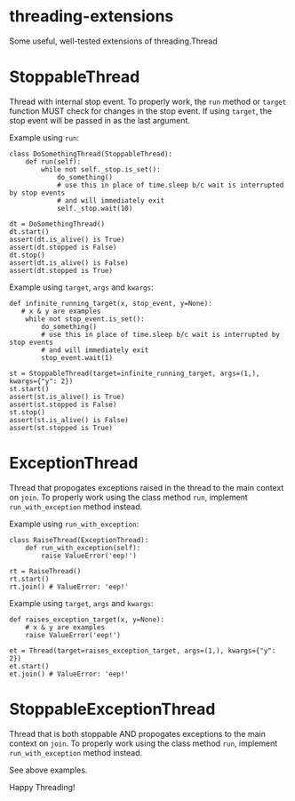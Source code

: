 # threading-extensions
Some useful, well-tested extensions of threading.Thread

# StoppableThread
Thread with internal stop event.  To properly work, the `run` method or `target` function MUST check for changes in the stop event.  If using `target`, the stop event will be passed in as the last argument.

Example using `run`:

    class DoSomethingThread(StoppableThread):
        def run(self):
            while not self._stop.is_set():
                do_something()
                # use this in place of time.sleep b/c wait is interrupted by stop events
                # and will immediately exit
                self._stop.wait(10)
    
    dt = DoSomethingThread()
    dt.start()
    assert(dt.is_alive() is True)
    assert(dt.stopped is False)
    dt.stop()
    assert(dt.is_alive() is False)
    assert(dt.stopped is True)

Example using `target`, `args` and `kwargs`:

    def infinite_running_target(x, stop_event, y=None):
       # x & y are examples
        while not stop_event.is_set():
            do_something()
            # use this in place of time.sleep b/c wait is interrupted by stop events
            # and will immediately exit
            stop_event.wait(1)
    
    st = StoppableThread(target=infinite_running_target, args=(1,), kwargs={"y": 2})
    st.start()
    assert(st.is_alive() is True)
    assert(st.stopped is False)
    st.stop()
    assert(st.is_alive() is False)
    assert(st.stopped is True)

# ExceptionThread
Thread that propogates exceptions raised in the thread to the main context on `join`.  To properly work using the class method `run`, implement `run_with_exception` method instead.

Example using `run_with_exception`:

    class RaiseThread(ExceptionThread):
        def run_with_exception(self):
            raise ValueError('eep!')
    
    rt = RaiseThread()
    rt.start()
    rt.join() # ValueError: 'eep!'

Example using `target`, `args` and `kwargs`:

    def raises_exception_target(x, y=None):
        # x & y are examples
        raise ValueError('eep!')
    
    et = Thread(target=raises_exception_target, args=(1,), kwargs={"y": 2})
    et.start()
    et.join() # ValueError: 'eep!'

# StoppableExceptionThread
Thread that is both stoppable AND propogates exceptions to the main context on `join`. To properly work using the class method `run`, implement `run_with_exception` method instead.

See above examples.

Happy Threading!
